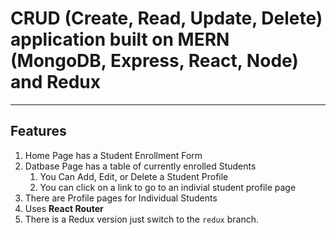 # CRUD (Create, Read, Update, Delete) application built on MERN (MongoDB, Express, React, Node) and Redux

---

## Features

1. Home Page has a Student Enrollment Form
2. Datbase Page has a table of currently enrolled Students
   1. You Can Add, Edit, or Delete a Student Profile
   2. You can click on a link to go to an indivial student profile page
3. There are Profile pages for Individual Students
4. Uses **React Router**
5. There is a Redux version just switch to the `redux` branch. 
